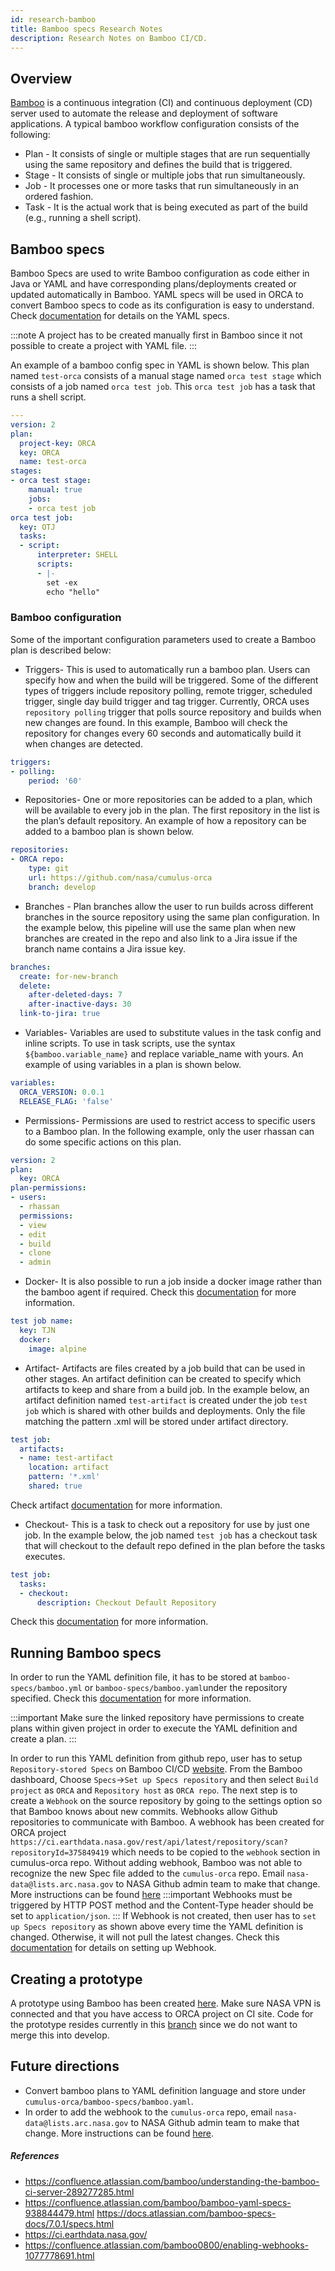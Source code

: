 ```yaml
---
id: research-bamboo
title: Bamboo specs Research Notes
description: Research Notes on Bamboo CI/CD.
---
```


## Overview

[Bamboo](https://confluence.atlassian.com/bamboo/getting-started-with-bamboo-289277283.html) is a continuous integration (CI) and continuous deployment (CD) server used to automate the release and deployment of software applications. A typical bamboo workflow configuration consists of the following:

 - Plan - It consists of single or multiple stages that are run sequentially using the same repository and defines the build that is triggered.
 - Stage - It consists of single or multiple jobs that run simultaneously.
 - Job - It processes one or more tasks that run simultaneously in an ordered fashion. 
 - Task - It is the actual work that is being executed as part of the build (e.g., running a shell script).

## Bamboo specs

Bamboo Specs are used to write Bamboo configuration as code either in Java or YAML and have corresponding plans/deployments created or updated automatically in Bamboo. YAML specs will be used in ORCA to convert Bamboo specs to code as its configuration is easy to understand. Check [documentation](https://docs.atlassian.com/bamboo-specs-docs/7.0.1/specs.html#starting-with-yaml) for details on the YAML specs.

:::note
A project has to be created manually first in Bamboo since it not possible to create a project with YAML file.
:::

An example of a bamboo config spec in YAML is shown below. This plan named `test-orca` consists of a manual stage named `orca test stage` which consists of a job named `orca test job`. This `orca test job` has a task that runs a shell script. 

```yaml
---
version: 2
plan:
  project-key: ORCA
  key: ORCA
  name: test-orca
stages:
- orca test stage:
    manual: true
    jobs:
    - orca test job
orca test job:
  key: OTJ
  tasks:
  - script:
      interpreter: SHELL
      scripts:
      - |-
        set -ex
        echo "hello"
```

### Bamboo configuration
Some of the important configuration parameters used to create a Bamboo plan is described below:

- Triggers- This is used to automatically run a bamboo plan. Users can specify how and when the build will be triggered. Some of the different types of triggers include repository polling, remote trigger, scheduled trigger, single day build trigger and tag trigger. Currently, ORCA uses `repository polling` trigger that polls source repository and builds when new changes are found. In this example, Bamboo will check the repository for changes every 60 seconds and automatically build it when changes are detected.

```yaml
triggers:
- polling:
    period: '60'
```

- Repositories- One or more repositories can be added to a plan, which will be available to every job in the plan. The first repository in the list is the plan’s default repository. An example of how a repository can be added to a bamboo plan is shown below. 

```yaml
repositories:
- ORCA repo:
    type: git
    url: https://github.com/nasa/cumulus-orca
    branch: develop
```
- Branches - Plan branches allow the user to run builds across different branches in the source repository using the same plan configuration.
In the example below, this pipeline will use the same plan when new branches are created in the repo and also link to a Jira issue if the branch name contains a Jira issue key.

```yaml
branches:
  create: for-new-branch
  delete:
    after-deleted-days: 7
    after-inactive-days: 30
  link-to-jira: true
```

- Variables- Variables are used to substitute values in the task config and inline scripts. To use in task scripts, use the syntax `${bamboo.variable_name}` and replace variable_name with yours. An example of using variables in a plan is shown below.
```yaml
variables:
  ORCA_VERSION: 0.0.1
  RELEASE_FLAG: 'false'
```
- Permissions- Permissions are used to restrict access to specific users to a Bamboo plan. In the following example, only the user rhassan can do some specific actions on this plan.

```yaml
version: 2
plan:
  key: ORCA
plan-permissions:
- users:
  - rhassan
  permissions:
  - view
  - edit
  - build
  - clone
  - admin
```
- Docker- It is also possible to run a job inside a docker image rather than the bamboo agent if required. Check this [documentation](https://hub.docker.com/r/atlassian/bamboo-agent-base) for more information.

```yaml
test job name:
  key: TJN
  docker:
    image: alpine
```
- Artifact- Artifacts are files created by a job build that can be used in other stages. An artifact definition can be created to specify which artifacts to keep and share from a build job. In the example below, an artifact definition named `test-artifact` is created under the job `test job` which is shared with other builds and deployments. Only the file matching the pattern .xml will be stored under artifact directory. 

```yaml
test job:
  artifacts:
  - name: test-artifact
    location: artifact
    pattern: '*.xml'
    shared: true
```
Check artifact [documentation](https://confluence.atlassian.com/bamboo/configuring-a-job-s-build-artifacts-289277071.html) for more information.

- Checkout- This is a task to check out a repository for use by just one job. In the example below, the job named `test job` has a checkout task that will checkout to the default repo defined in the plan before the tasks executes.

```yaml
test job:
  tasks:
  - checkout:
      description: Checkout Default Repository
```
Check this [documentation](https://confluence.atlassian.com/bamboo0800/checking-out-code-1077778795.html) for more information.


## Running Bamboo specs
In order to run the YAML definition file, it has to be stored at `bamboo-specs/bamboo.yml` or `bamboo-specs/bamboo.yaml`under the repository specified. Check this [documentation](https://confluence.atlassian.com/bamboo/bamboo-yaml-specs-938844479.html) for more information.

:::important
Make sure the linked repository have permissions to create plans within given project in order to execute the YAML definition and create a plan. 
:::

In order to run this YAML definition from github repo, user has to setup `Repository-stored Specs` on Bamboo CI/CD [website](https://ci.earthdata.nasa.gov/build/admin/create/newSpecs.action). From the Bamboo dashboard, Choose `Specs`->`Set up Specs repository` and then select `Build project` as `ORCA` and `Repository host` as `ORCA repo`.
The next step is to create a `Webhook` on the source repository by going to the settings option so that Bamboo knows about new commits. Webhooks allow Github repositories to communicate with Bamboo. A webhook has been created for ORCA project `https://ci.earthdata.nasa.gov/rest/api/latest/repository/scan?repositoryId=375849419` which needs to be copied to the `webhook` section in cumulus-orca repo. Without adding webhook, Bamboo was not able to recognize the new Spec file added to the `cumulus-orca` repo. Email `nasa-data@lists.arc.nasa.gov` to NASA Github admin team to make that change. More instructions can be found [here](https://github.com/nasa/instructions/blob/master/docs/INSTRUCTIONS.md#org-owners)
:::important
 Webhooks must be triggered by HTTP POST method and the Content-Type header should be set to `application/json`.
:::
If Webhook is not created, then user has to `set up Specs repository` as shown above every time the YAML definition is changed. Otherwise, it will not pull the latest changes. Check this [documentation](https://confluence.atlassian.com/bamboo0800/enabling-webhooks-1077778691.html) for details on setting up Webhook.

## Creating a prototype

A prototype using Bamboo has been created [here](https://ci.earthdata.nasa.gov/browse/ORCA-PROTOTYPE). Make sure NASA VPN is connected and that you have access to ORCA project on CI site.
Code for the prototype resides currently in this [branch](https://github.com/nasa/cumulus-orca/blob/feature/ORCA-test-bamboo/bamboo-specs/bamboo.yaml) since we do not want to merge this into develop.

## Future directions

- Convert bamboo plans to YAML definition language and store under `cumulus-orca/bamboo-specs/bamboo.yaml`.
- In order to add the webhook to the `cumulus-orca` repo, email `nasa-data@lists.arc.nasa.gov` to NASA Github admin team to make that change. More instructions can be found [here](https://github.com/nasa/instructions/blob/master/docs/INSTRUCTIONS.md#org-owners).


##### References
- https://confluence.atlassian.com/bamboo/understanding-the-bamboo-ci-server-289277285.html
- https://confluence.atlassian.com/bamboo/bamboo-yaml-specs-938844479.html
https://docs.atlassian.com/bamboo-specs-docs/7.0.1/specs.html
- https://ci.earthdata.nasa.gov/
- https://confluence.atlassian.com/bamboo0800/enabling-webhooks-1077778691.html

